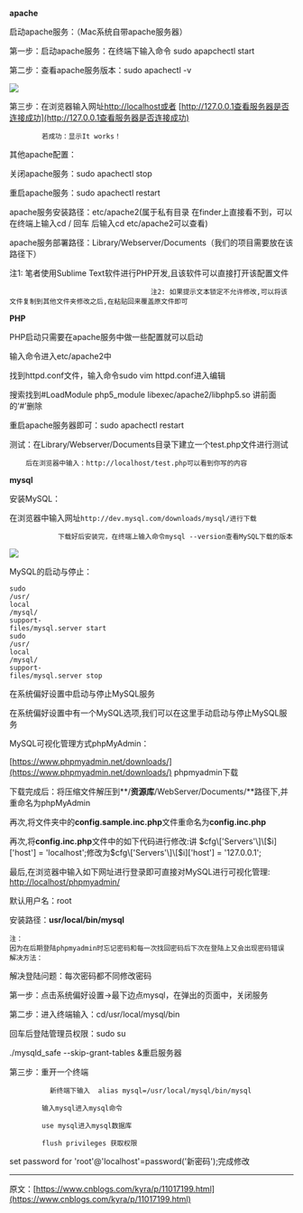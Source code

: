 **apache**

启动apache服务：（Mac系统自带apache服务器）

第一步：启动apache服务：在终端下输入命令 sudo apapchectl start

第二步：查看apache服务版本：sudo apachectl -v

![](https://img2018.cnblogs.com/blog/1177379/201906/1177379-20190613150148337-279061826.png)

第三步：在浏览器输入网址[http://localhost或者](http://localhost或者) [http://127.0.0.1查看服务器是否连接成功](http://127.0.0.1查看服务器是否连接成功)

```
        若成功：显示It works！
```

其他apache配置：

关闭apache服务：sudo apachectl stop

重启apache服务：sudo apachectl restart

apache服务安装路径：etc/apache2\(属于私有目录 在finder上直接看不到，可以在终端上输入cd / 回车 后输入cd etc/apache2可以查看\)

apache服务部署路径：Library/Webserver/Documents（我们的项目需要放在该路径下）

注1: 笔者使用Sublime Text软件进行PHP开发,且该软件可以直接打开该配置文件

```
                                   注2: 如果提示文本锁定不允许修改,可以将该文件复制到其他文件夹修改之后,在粘贴回来覆盖原文件即可
```

**PHP**

PHP启动只需要在apache服务中做一些配置就可以启动

输入命令进入etc/apache2中

找到httpd.conf文件，输入命令sudo vim httpd.conf进入编辑

搜索找到\#LoadModule php5\_module libexec/apache2/libphp5.so 讲前面的‘\#’删除

重启apache服务器即可：sudo apachectl restart

测试：在Library/Webserver/Documents目录下建立一个test.php文件进行测试

```
    后在浏览器中输入：http://localhost/test.php可以看到你写的内容
```

**mysql**

安装MySQL：

在浏览器中输入网址`http://dev.mysql.com/downloads/mysql/进行下载`

```
            下载好后安装完，在终端上输入命令mysql --version查看MySQL下载的版本
```

![](https://img2018.cnblogs.com/blog/1177379/201906/1177379-20190613153338246-1008213550.png)

MySQL的启动与停止：

```
sudo 
/usr/
local
/mysql/
support-
files/mysql.server start
sudo 
/usr/
local
/mysql/
support-
files/mysql.server stop
```

在系统偏好设置中启动与停止MySQL服务

在系统偏好设置中有一个MySQL选项,我们可以在这里手动启动与停止MySQL服务

MySQL可视化管理方式phpMyAdmin：

[https://www.phpmyadmin.net/downloads/](https://www.phpmyadmin.net/downloads/)  phpmyadmin下载

下载完成后：将压缩文件解压到**/**资源库**/WebServer/Documents/**路径下,并重命名为phpMyAdmin

再次,将文件夹中的**config.sample.inc.php**文件重命名为**config.inc.php**

再次,将**config.inc.php**文件中的如下代码进行修改:讲 $cfg\['Servers'\]\[$i\]\['host'\] = 'localhost';修改为$cfg\['Servers'\]\[$i\]\['host'\] = '127.0.0.1';

最后,在浏览器中输入如下网址进行登录即可直接对MySQL进行可视化管理: [http://localhost/phpmyadmin/](http://localhost/phpmyadmin/)

默认用户名：root

安装路径：**usr/local/bin/mysql**

```
注：
因为在后期登陆phpmyadmin时忘记密码和每一次找回密码后下次在登陆上又会出现密码错误 解决方法：
```

解决登陆问题：每次密码都不同修改密码

第一步：点击系统偏好设置-&gt;最下边点mysql，在弹出的页面中，关闭服务

第二步：进入终端输入：cd/usr/local/mysql/bin

回车后登陆管理员权限：sudo su

./mysqld\_safe --skip-grant-tables &重启服务器

第三步：重开一个终端

```
          新终端下输入  alias mysql=/usr/local/mysql/bin/mysql

        输入mysql进入mysql命令

        use mysql进入mysql数据库

        flush privileges 获取权限
```

set password for 'root'@'localhost'=password\('新密码'\);完成修改

---------------------------------------------------------------------------------------------------------------

原文：[https://www.cnblogs.com/kyra/p/11017199.html](https://www.cnblogs.com/kyra/p/11017199.html)

